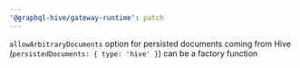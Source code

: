 ```yaml
---
'@graphql-hive/gateway-runtime': patch
---
```


`allowArbitraryDocuments` option for persisted documents coming from Hive (`persistedDocuments: { type: 'hive' }`) can be a factory function
